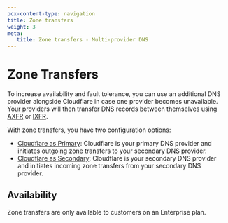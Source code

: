 ```yaml
---
pcx-content-type: navigation
title: Zone transfers
weight: 3
meta:
   title: Zone transfers - Multi-provider DNS
---
```


# Zone Transfers

To increase availability and fault tolerance, you can use an additional DNS provider alongside Cloudflare in case one provider becomes unavailable. Your providers will then transfer DNS records between themselves using [AXFR](https://datatracker.ietf.org/doc/html/rfc5936) or [IXFR](https://datatracker.ietf.org/doc/html/rfc1995).

With zone transfers, you have two configuration options:

- [Cloudflare as Primary](/dns/zone-setups/zone-transfers/cloudflare-as-primary/): Cloudflare is your primary DNS provider and initiates outgoing zone transfers to your secondary DNS provider.
- [Cloudflare as Secondary](/dns/zone-setups/zone-transfers/cloudflare-as-secondary/): Cloudflare is your secondary DNS provider and initiates incoming zone transfers from your secondary DNS provider.

## Availability

Zone transfers are only available to customers on an Enterprise plan.